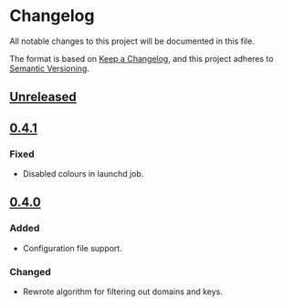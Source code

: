 # Changelog

All notable changes to this project will be documented in this file.

The format is based on [Keep a Changelog](https://keepachangelog.com/en/1.0.0/),
and this project adheres to
[Semantic Versioning](https://semver.org/spec/v2.0.0.html).

## [Unreleased]

## [0.4.1]

### Fixed

- Disabled colours in launchd job.

## [0.4.0]

### Added

- Configuration file support.

### Changed

- Rewrote algorithm for filtering out domains and keys.

[unreleased]: https://github.com/Tatsh/macprefs/compare/v0.4.1...HEAD
[0.4.1]: https://github.com/Tatsh/macprefs/compare/v0.4.0...v0.4.1
[0.4.0]: https://github.com/Tatsh/macprefs/compare/v0.3.4...v0.4.0
